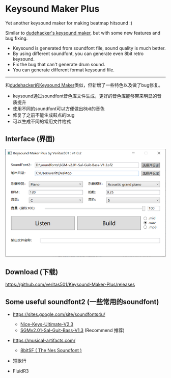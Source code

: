 # Keysound Maker Plus
Yet another keysound maker for making beatmap hitsound :)

Similar to [dudehacker's keysound maker](https://osu.ppy.sh/community/forums/topics/488175), but with some new features and bug fixing.

- Keysound is generated from soundfont file, sound quality is much better.
- By using different soundfont, you can generate even 8bit retro keysound.
- Fix the bug that can't generate drum sound.
- You can generate different format keysound file.

---

和[dudehacker的Keysound Maker](https://osu.ppy.sh/community/forums/topics/488175)类似，但新增了一些特色以及做了bug修复。

- keysound通过soundfont音色库文件生成，更好的音色库能够带来明显的音质提升
- 使用不同的soundfont可以方便做出8bit的音色
- 修复了之前不能生成鼓点的bug
- 可以生成不同的常用文件格式



## Interface (界面)

<img src="assets/interface.png" style="zoom: 70%;" />



## Download (下载)

https://github.com/veritas501/Keysound-Maker-Plus/releases



## Some useful soundfont2 (一些常用的soundfont)

- https://sites.google.com/site/soundfonts4u/
  - [Nice-Keys-Ultimate-V2.3](https://drive.google.com/file/d/0B3zFERJ2rMQpeDF3cTBlQWJXdHc/view?usp=sharing)
  - [SGMv2.01-Sal-Guit-Bass-V1.3](https://drive.google.com/file/d/1HV8L5FdX5xZDqpJ83UCaoWPaHFQrLKHj/view?usp=sharing) (Recommend 推荐)
- https://musical-artifacts.com/
  - [8bitSF ( The Nes Soundfont )](https://musical-artifacts.com/artifacts/23)

- 短歌行
- FluidR3

